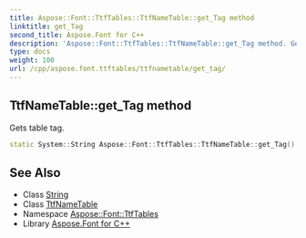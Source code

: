 ```yaml
---
title: Aspose::Font::TtfTables::TtfNameTable::get_Tag method
linktitle: get_Tag
second_title: Aspose.Font for C++
description: 'Aspose::Font::TtfTables::TtfNameTable::get_Tag method. Gets table tag in C++.'
type: docs
weight: 100
url: /cpp/aspose.font.ttftables/ttfnametable/get_tag/
---
```

## TtfNameTable::get_Tag method


Gets table tag.

```cpp
static System::String Aspose::Font::TtfTables::TtfNameTable::get_Tag()
```

## See Also

* Class [String](../../../system/string/)
* Class [TtfNameTable](../)
* Namespace [Aspose::Font::TtfTables](../../)
* Library [Aspose.Font for C++](../../../)
